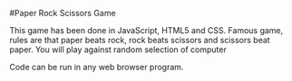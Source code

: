 #Paper Rock Scissors Game

This game has been done in JavaScript, HTML5 and CSS. 
Famous game, rules are that paper beats rock, rock beats scissors and scissors beat paper.
You will play against random selection of computer

Code can be run in any web browser program. 
